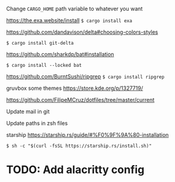 
Change `CARGO_HOME` path variable to whatever you want


https://the.exa.website/install
`$ cargo install exa`


https://github.com/dandavison/delta#choosing-colors-styles

`$ cargo install git-delta`


https://github.com/sharkdp/bat#installation

`$ cargo install --locked bat`


https://github.com/BurntSushi/ripgrep
`$ cargo install ripgrep`


gruvbox some themes https://store.kde.org/p/1327719/

https://github.com/FilipeMCruz/dotfiles/tree/master/current

Update mail in git

Update paths in zsh files


starship https://starship.rs/guide/#%F0%9F%9A%80-installation

`$ sh -c "$(curl -fsSL https://starship.rs/install.sh)"`


# TODO: Add alacritty config
